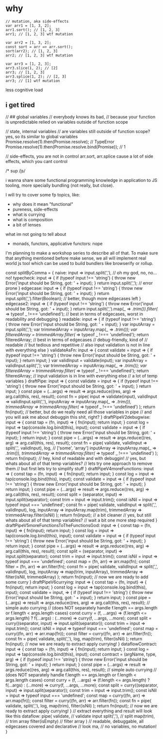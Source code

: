# why

```
// mutation, aka side-effects
var arr1 = [1, 3, 2];
arr1.sort(); // [1, 2, 3]
arr1; // [1, 2, 3] wtf mutation

var arr2 = [1, 3, 2];
const sort = arr => arr.sort();
sort(arr2); // [1, 2, 3]
arr2; // [1, 2, 3] wtf mutation

var arr3 = [1, 2, 3];
arr3.slice(1, 2); // [2]
arr3; // [1, 2, 3]
arr3.splice(1, 2); // [2, 3]
arr3; // [1] wtf mutation
```

less cognitive load

## i get tired

// ## global variables
// everybody knows its bad,
// because your function is unpredictable relied on variables outside of function scope

// state, internal variables
// are variables still outside of function scope? yes, so its similar to global variables
Promise.resolve(1).then(Promise.resolve); // TypeError
Promise.resolve(1).then(Promise.resolve.bind(Promise)); // 1

// side-effects, you are not in control
arr.sort, arr.splice cause a lot of side effects, which you cant control


/*
sup /js/

i wanna share some functional programming knowledge in application to JS tooling,
more specially bundling (not really, but close).

I will try to cover some fp topics, like:
* why does it mean "functional"
* pureness, side-effects
* what is currying
* what is composition
* a bit of lenses

what im not going to tell about
* monads, functors, applicative functors: nope

I'm planning to make a workshop series to describe all of that. To make sure
that anything mentioned before make sense, we all will implement real world js tool
which can be used to build bundlers like browserify or rollup.



const splitByComma = {
  naive: input => input.split(','), // oh my god, no, no… no!
  typecheck: input => {
    if (typeof input !== 'string') {
      throw new Error('input should be String, got: ' + input);
    }
    return input.split(',');
    // error prone
  }
  edgecase: input => {
    if (typeof input !== 'string') {
      throw new Error('input should be String, got: ' + input);
    }
    return input.split(',').filter(Boolean);
    // better, though more edgecases left
  }
  edgecase2: input => {
    if (typeof input !== 'string') {
      throw new Error('input should be String, got: ' + input);
    }
    return input.split(',').map(_ => _.trim()).filter(_ => typeof _ !=== 'undefined');
    // best in terms of edgecases, worst in readability and debugging
  }
  readable: input => {
    if (typeof input !== 'string') {
      throw new Error('input should be String, got: ' + input);
    }
    var inputArray = input.split(',');
    var trimmedArray = inputArray.map(_ => _.trim());
    var filteredArray = trimmedArray.filter(_ => typeof _ !=== 'undefined');
    return filteredArray;
    // best in terms of edgecases
    // debug-friendly, kind of
    // readable
    // but tedious and repetitive
    // also input validation is not in line with everything else
  }
  validateAsFn: input => {
    const validate = input => {
      if (typeof input !== 'string') {
        throw new Error('input should be String, got: ' + input);
      }
      return input;
    }
    var validInput = validate(input);
    var inputArray = validInput.split(',');
    var trimmedArray = inputArray.map(_ => _.trim());
    var filteredArray = trimmedArray.filter(_ => typeof _ !=== 'undefined');
    return filteredArray;
    // input validation is in line with everything else
    // a lot of temp variables
  }
  draftPipe: input => {
    const validate = input => {
      if (typeof input !== 'string') {
        throw new Error('input should be String, got: ' + input);
      }
      return input;
    }
    const pipe = (...args) => result => args.reduce((res, arg) => arg.call(this, res), result);
    const fn = pipe(
      input => validate(input),
      validInput => validInput.split(','),
      inputArray => inputArray.map(_ => _.trim()),
      trimmedArray => trimmedArray.filter(_ => typeof _ !=== 'undefined')
    );
    return fn(input);
    // better, but do we really need all those variables in pipe
    // and you will ask me about debuggin this shit, right?
  }
  draftPipeV2debugwise: input => {
    const tap = (fn, input) => { fn(input); return input; }
    const log = input => tap(console.log.bind(this), input);
    const validate = input => {
      if (typeof input !== 'string') {
        throw new Error('input should be String, got: ' + input);
      }
      return input;
    }
    const pipe = (...args) => result => args.reduce((res, arg) => arg.call(this, res), result);
    const fn = pipe(
      validate,
      validInput => split(',', validInput),
      log, // ['some', 'array']
      inputArray => inputArray.map(_ => _.trim()),
      trimmedArray => trimmedArray.filter(_ => typeof _ !=== 'undefined')
    );
    return fn(input);
    // hey, kind of readable and with debuggin!
    // yes, but whats about all of that temp variables?
    // lets try one approach to remove them
    // but first lets try to simplify stuff
  }
  draftPipeV4moreFunctions: input => {
    const tap = (fn, input) => { fn(input); return input; }
    const log = input => tap(console.log.bind(this), input);
    const validate = input => {
      if (typeof input !== 'string') {
        throw new Error('input should be String, got: ' + input);
      }
      return input;
    }
    const pipe = (...args) => result => args.reduce((res, arg) => arg.call(this, res), result);
    const split = (separator, input) => input.split(separator);
    const trim = input => input.trim();
    const isNil = input => typeof input === 'undefined';
    const fn = pipe(
      validate,
      validInput => split(',', validInput),
      log,
      inputArray => inputArray.map(trim),
      trimmedArray => trimmedArray.filter(isNil)
    );
    return fn(input);
    // a bit cleaner
    // yes, but still whats about all of that temp variables?
    // wait a bit one more step required
  }
  draftPipeV5moreFunctionsToTheFunctionsGod: input => {
    const tap = (fn, input) => { fn(input); return input; }
    const log = input => tap(console.log.bind(this), input);
    const validate = input => {
      if (typeof input !== 'string') {
        throw new Error('input should be String, got: ' + input);
      }
      return input;
    }
    const pipe = (...args) => result => args.reduce((res, arg) => arg.call(this, res), result);
    const split = (separator, input) => input.split(separator);
    const trim = input => input.trim();
    const isNil = input => typeof input === 'undefined';
    const map = (fn, arr) => arr.map(fn);
    const filter = (fn, arr) => arr.filter(fn);
    const fn = pipe(
      validate,
      validInput => split(',', validInput),
      log,
      inputArray => map(trim, inputArray),
      trimmedArray => filter(isNil, trimmedArray)
    );
    return fn(input);
    // now we are ready to add some curry
  }
  draftPipeV6currying: input => {
    const tap = (fn, input) => { fn(input); return input; }
    const log = input => tap(console.log.bind(this), input);
    const validate = input,  => {
      if (typeof input !== 'string') {
        throw new Error('input should be String, got: ' + input);
      }
      return input;
    }
    const pipe = (...args) => result => args.reduce((res, arg) => arg.call(this, res), result);
    // simple auto currying
    // (does NOT separately handle f.length == args.length or f.length < args.length cases)
    const curry = (f, ...args) => (f.length <= args.length)
      ? f(...args)
      : (...more) => curry(f, ...args, ...more);
    const split = curry((separator, input) => input.split(separator));
    const trim = input => input.trim();
    const isNil = input => typeof input === 'undefined';
    const map = curry((fn, arr) => arr.map(fn));
    const filter = curry((fn, arr) => arr.filter(fn));
    const fn = pipe(
      validate,
      split(','),
      log,
      map(trim),
      filter(isNil)
    );
    return fn(input);
    // now we are ready to extract apply currying!
  }
  dataflowContract: input => {
    const tap = (fn, input) => { fn(input); return input; }
    const log = input => tap(console.log.bind(this), input);
    const contract = (argName, type, arg)  => {
      if (typeof input !== 'string') {
        throw new Error('input should be String, got: ' + input);
      }
      return input;
    }
    const pipe = (...args) => result => args.reduce((res, arg) => arg.call(this, res), result);
    // simple auto currying
    // (does NOT separately handle f.length == args.length or f.length < args.length cases)
    const curry = (f, ...args) => (f.length <= args.length)
      ? f(...args)
      : (...more) => curry(f, ...args, ...more);
    const split = curry((separator, input) => input.split(separator));
    const trim = input => input.trim();
    const isNil = input => typeof input === 'undefined';
    const map = curry((fn, arr) => arr.map(fn));
    const filter = curry((fn, arr) => arr.filter(fn));
    const fn = pipe(
      validate,
      split(','),
      log,
      map(trim),
      filter(isNil)
    );
    return fn(input);
    // now we are ready to extract apply currying!
  }
  // extract everything and result will look like this
  dataflow: pipe(
    validate,       // validate input
    split(','),     // split
    map(trim),      // trim array
    filter(isEmpty) // filter array
  ) // readable, debuggable, all edgecases covered and declarative
  // look ma,
  // no variables, no mutation!
}
